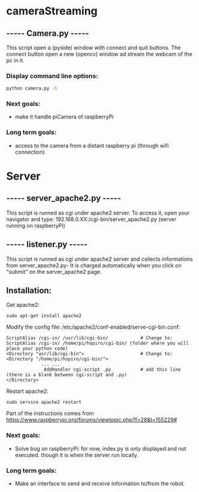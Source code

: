 # cameraStreaming

## ----- Camera.py -----

This script open a (pyside) window with connect and quit buttons.
The connect button open a new (opencv) window ad stream the webcam of the pc in it.

### Display command line options:

```bash
python camera.py -h
```

### Next goals:

- make it handle piCamera of raspberryPi

### Long term goals:

- access to the camera from a distant raspberry pi (through wifi connection)

# Server
## ----- server_apache2.py -----
This script is runned as cgi under apache2 server. To access it, open your navigator and type:
192.168.0.XX:/cgi-bin/server_apache2.py (server running on raspberryPi)

## ----- listener.py -----
This script is runned as cgi under apache2 server and collects informations from server_apache2.py- It is charged automatically when you click on "submit" on the server_apache2 page.

## Installation:
Get apache2:
```
sudo apt-get install apache2
```
Modify the config file: /etc/apache2/conf-enabled/serve-cgi-bin.conf:
```
ScriptAlias /cgi-in/ /usr/lib/cgi-bin/            # Change to:  ScriptAlias /cgi-in/ /home/pi/hopiro/cgi-bin/ (folder where you will place your python code)
<Directory "usr/lib/cgi-bin">                     # Change to:  <Directory "/home/pi/hopiro/cgi-bin/">
             ... ...
              AddHandler cgi-script .py           # add this line (there is a blank between cgi-script and .py)
</Directory>
```
Restart apache2:
```
sudo service apache2 restart
```
Part of the instructions comes from https://www.raspberrypi.org/forums/viewtopic.php?f=28&t=155229#

### Next goals:

- Solve bug on raspberryPi: for now, index.py is only displayed and not executed. though it is when the server run locally.

### Long term goals:

- Make an interface to send and receive information to/from the robot.
